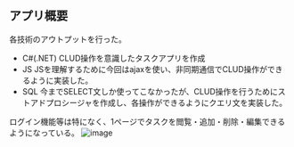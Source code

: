 ## アプリ概要
各技術のアウトプットを行った。
- C#(.NET) CLUD操作を意識したタスクアプリを作成  
- JS JSを理解するために今回はajaxを使い、非同期通信でCLUD操作ができるように実装した。  
- SQL 今までSELECT文しか使ってこなかったが、CLUD操作を行うためにストアドプロシージャを作成し、各操作ができるようにクエリ文を実装した。


ログイン機能等は特になく、1ページでタスクを閲覧・追加・削除・編集できるようになっている。
![image](https://github.com/ryutanishioka/taskApp/assets/105966340/abb2d3c4-3160-4c6c-8f61-0a81e2027b65)






